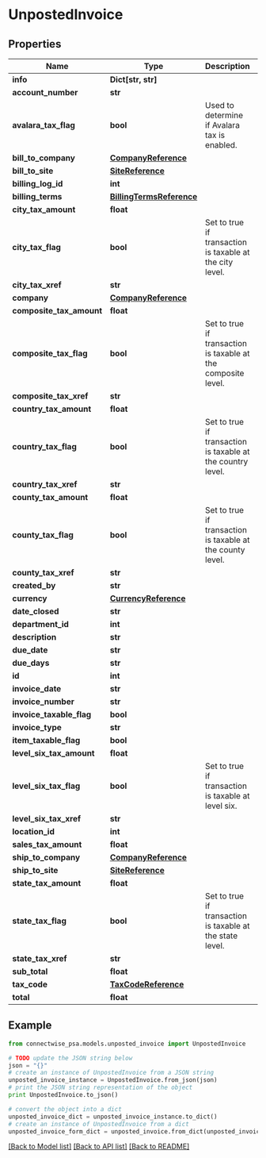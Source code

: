 # UnpostedInvoice


## Properties
Name | Type | Description | Notes
------------ | ------------- | ------------- | -------------
**info** | **Dict[str, str]** |  | [optional] 
**account_number** | **str** |  | [optional] 
**avalara_tax_flag** | **bool** | Used to determine if Avalara tax is enabled. | [optional] 
**bill_to_company** | [**CompanyReference**](CompanyReference.md) |  | [optional] 
**bill_to_site** | [**SiteReference**](SiteReference.md) |  | [optional] 
**billing_log_id** | **int** |  | [optional] 
**billing_terms** | [**BillingTermsReference**](BillingTermsReference.md) |  | [optional] 
**city_tax_amount** | **float** |  | [optional] 
**city_tax_flag** | **bool** | Set to true if transaction is taxable at the city level. | [optional] 
**city_tax_xref** | **str** |  | [optional] 
**company** | [**CompanyReference**](CompanyReference.md) |  | [optional] 
**composite_tax_amount** | **float** |  | [optional] 
**composite_tax_flag** | **bool** | Set to true if transaction is taxable at the composite level. | [optional] 
**composite_tax_xref** | **str** |  | [optional] 
**country_tax_amount** | **float** |  | [optional] 
**country_tax_flag** | **bool** | Set to true if transaction is taxable at the country level. | [optional] 
**country_tax_xref** | **str** |  | [optional] 
**county_tax_amount** | **float** |  | [optional] 
**county_tax_flag** | **bool** | Set to true if transaction is taxable at the county level. | [optional] 
**county_tax_xref** | **str** |  | [optional] 
**created_by** | **str** |  | [optional] 
**currency** | [**CurrencyReference**](CurrencyReference.md) |  | [optional] 
**date_closed** | **str** |  | [optional] 
**department_id** | **int** |  | [optional] 
**description** | **str** |  | [optional] 
**due_date** | **str** |  | [optional] 
**due_days** | **str** |  | [optional] 
**id** | **int** |  | [optional] 
**invoice_date** | **str** |  | [optional] 
**invoice_number** | **str** |  | [optional] 
**invoice_taxable_flag** | **bool** |  | [optional] 
**invoice_type** | **str** |  | [optional] 
**item_taxable_flag** | **bool** |  | [optional] 
**level_six_tax_amount** | **float** |  | [optional] 
**level_six_tax_flag** | **bool** | Set to true if transaction is taxable at level six. | [optional] 
**level_six_tax_xref** | **str** |  | [optional] 
**location_id** | **int** |  | [optional] 
**sales_tax_amount** | **float** |  | [optional] 
**ship_to_company** | [**CompanyReference**](CompanyReference.md) |  | [optional] 
**ship_to_site** | [**SiteReference**](SiteReference.md) |  | [optional] 
**state_tax_amount** | **float** |  | [optional] 
**state_tax_flag** | **bool** | Set to true if transaction is taxable at the state level. | [optional] 
**state_tax_xref** | **str** |  | [optional] 
**sub_total** | **float** |  | [optional] 
**tax_code** | [**TaxCodeReference**](TaxCodeReference.md) |  | [optional] 
**total** | **float** |  | [optional] 

## Example

```python
from connectwise_psa.models.unposted_invoice import UnpostedInvoice

# TODO update the JSON string below
json = "{}"
# create an instance of UnpostedInvoice from a JSON string
unposted_invoice_instance = UnpostedInvoice.from_json(json)
# print the JSON string representation of the object
print UnpostedInvoice.to_json()

# convert the object into a dict
unposted_invoice_dict = unposted_invoice_instance.to_dict()
# create an instance of UnpostedInvoice from a dict
unposted_invoice_form_dict = unposted_invoice.from_dict(unposted_invoice_dict)
```
[[Back to Model list]](../README.md#documentation-for-models) [[Back to API list]](../README.md#documentation-for-api-endpoints) [[Back to README]](../README.md)


